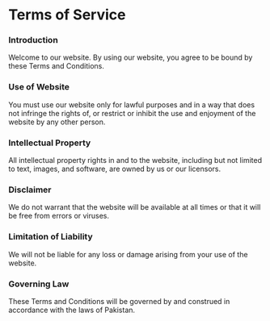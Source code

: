 # Terms of Service

<div id="terms-modal" class="modal">
        <!-- Modal content -->
        <div class="modal-content">
            <div class="modal-body">
                <h3>Introduction</h3>
                <p>Welcome to our website. By using our website, you agree to be bound by these Terms and Conditions.
                </p>
                <h3>Use of Website</h3>
                <p>You must use our website only for lawful purposes and in a way that does not infringe the rights of,
                    or restrict or inhibit the use and enjoyment of the website by any other person.</p>
                <h3>Intellectual Property</h3>
                <p>All intellectual property rights in and to the website, including but not limited to text, images,
                    and software, are owned by us or our licensors.</p>
                <h3>Disclaimer</h3>
                <p>We do not warrant that the website will be available at all times or that it will be free from errors
                    or viruses.</p>
                <h3>Limitation of Liability</h3>
                <p>We will not be liable for any loss or damage arising from your use of the website.</p>
                <h3>Governing Law</h3>
                <p>These Terms and Conditions will be governed by and construed in accordance with the laws of
                    Pakistan.</p>
            </div>
        </div>
    </div>
